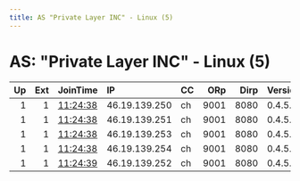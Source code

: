```yaml
---
title: AS "Private Layer INC" - Linux (5)
---
```


# AS: "Private Layer INC" - Linux (5)

|   Up |   Ext | JoinTime                                                                                            | IP            | CC   |   ORp |   Dirp | Version   | Contact                   | Nickname   |   eFamMembers |
|-----:|------:|:----------------------------------------------------------------------------------------------------|:--------------|:-----|------:|-------:|:----------|:--------------------------|:-----------|--------------:|
|    1 |     1 | [11:24:38](https://metrics.torproject.org/rs.html#details/0DF197E4B9C8AA9DB0ED485DDC7445232B6A37B8) | 46.19.139.250 | ch   |  9001 |   8080 | 0.4.5.9   | Sw0rdNodes@protonmail.com | Sw0rd01    |             5 |
|    1 |     1 | [11:24:38](https://metrics.torproject.org/rs.html#details/507561B7B8B8AD5065DE62187AE03ABB0EA9680D) | 46.19.139.251 | ch   |  9001 |   8080 | 0.4.5.9   | Sw0rdNodes@protonmail.com | Sw0rd02    |             5 |
|    1 |     1 | [11:24:38](https://metrics.torproject.org/rs.html#details/9ED30AAF91339D8A66E785C04CD760B74D8A3ED6) | 46.19.139.253 | ch   |  9001 |   8080 | 0.4.5.9   | Sw0rdNodes@protonmail.com | Sw0rd04    |             5 |
|    1 |     1 | [11:24:38](https://metrics.torproject.org/rs.html#details/E8030BF2EC1C28FD6B6F3943128303FF5BAA3DE9) | 46.19.139.254 | ch   |  9001 |   8080 | 0.4.5.9   | Sw0rdNodes@protonmail.com | Sw0rd05    |             5 |
|    1 |     1 | [11:24:39](https://metrics.torproject.org/rs.html#details/86C28F2F846D0FB23D89375DC2CF3A127CC9BEBE) | 46.19.139.252 | ch   |  9001 |   8080 | 0.4.5.9   | Sw0rdNodes@protonmail.com | Sw0rd03    |             5 |
